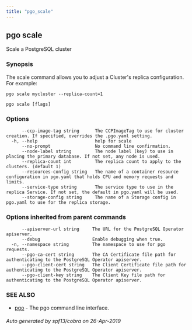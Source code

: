```yaml
---
title: "pgo_scale"
---
```

## pgo scale

Scale a PostgreSQL cluster

### Synopsis

The scale command allows you to adjust a Cluster's replica configuration. For example:

	pgo scale mycluster --replica-count=1

```
pgo scale [flags]
```

### Options

```
      --ccp-image-tag string      The CCPImageTag to use for cluster creation. If specified, overrides the .pgo.yaml setting.
  -h, --help                      help for scale
      --no-prompt                 No command line confirmation.
      --node-label string         The node label (key) to use in placing the primary database. If not set, any node is used.
      --replica-count int         The replica count to apply to the clusters. (default 1)
      --resources-config string   The name of a container resource configuration in pgo.yaml that holds CPU and memory requests and limits.
      --service-type string       The service type to use in the replica Service. If not set, the default in pgo.yaml will be used.
      --storage-config string     The name of a Storage config in pgo.yaml to use for the replica storage.
```

### Options inherited from parent commands

```
      --apiserver-url string     The URL for the PostgreSQL Operator apiserver.
      --debug                    Enable debugging when true.
  -n, --namespace string         The namespace to use for pgo requests.
      --pgo-ca-cert string       The CA Certificate file path for authenticating to the PostgreSQL Operator apiserver.
      --pgo-client-cert string   The Client Certificate file path for authenticating to the PostgreSQL Operator apiserver.
      --pgo-client-key string    The Client Key file path for authenticating to the PostgreSQL Operator apiserver.
```

### SEE ALSO

* [pgo](/operatorcli/cli/pgo/)	 - The pgo command line interface.

###### Auto generated by spf13/cobra on 26-Apr-2019
